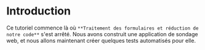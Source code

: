 # Introduction

Ce tutoriel commence là où `**Traitement des formulaires et réduction de notre code**` s'est arrêté. Nous avons construit une application de sondage web, et nous allons maintenant créer quelques tests automatisés pour elle.
